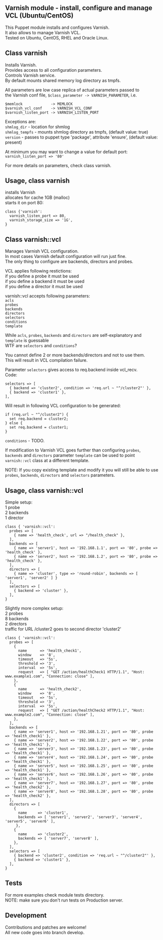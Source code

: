 ## Varnish module - install, configure and manage VCL (Ubuntu/CentOS)

   This Puppet module installs and configures Varnish.  
   It also allows to manage Varnish VCL.  
   Tested on Ubuntu, CentOS, RHEL and Oracle Linux.

## Class varnish

   Installs Varnish.  
   Provides access to all configuration parameters.  
   Controls Varnish service.  
   By default mounts shared memory log directory as tmpfs.  

   All parameters are low case replica of actual parameters passed to  
   the Varnish conf file, `$class_parameter -> VARNISH_PARAMETER`, i.e.  
   
    $memlock             -> MEMLOCK
    $varnish_vcl_conf    -> VARNISH_VCL_CONF
    $varnish_listen_port -> VARNISH_LISTEN_PORT

   Exceptions are:  
   `shmlog_dir`    - location for shmlog  
   `shmlog_tempfs` - mounts shmlog directory as tmpfs, (default value: true)  
   `version`       - passes to puppet type 'package', attribute 'ensure', (default value: present)  

   At minimum you may want to change a value for default port:  
   `varnish_listen_port => '80'`

For more details on parameters, check class varnish.

## Usage, class varnish

   installs Varnish  
   allocates for cache 1GB (malloc)  
   starts it on port 80:  

    class {'varnish':
      varnish_listen_port => 80,
      varnish_storage_size => '1G',
    }

## Class varnish::vcl

   Manages Varnish VCL configuration.  
   In most cases Varnish default configuration will run just fine.  
   The only thing to configure are backends, directors and probes.  

   VCL applies following restictions:  
   if you define a probe it must be used  
   if you define a backend it must be used  
   if you define a director it must be used  

   varnish::vcl accepts following parameters:  
   `acls`  
   `probes`  
   `backends`  
   `directors`  
   `selectors`  
   `conditions`  
   `template`  

   While `acls`, `probes`, `backends` and `directors` are self-explanatory and `template` is guessable  
   WTF are `selectors` and `conditions`?  

   You cannot define 2 or more backends/directors and not to use them.  
   This will result in VCL compilation failure.  

   Parameter `selectors` gives access to req.backend inside vcl_recv.  
   Code:  

    selectors => [
      { backend => 'cluster2', condition => 'req.url ~ "^/cluster2"' },
      { backend => 'cluster1' },
    ],

Will result in following VCL configuration to be generated:

    if (req.url ~ "^/cluster2") {
      set req.backend = cluster2;
    } else {
      set req.backend = cluster1;
    }

`conditions` - TODO.

If modification to Varnish VCL goes further than configuring `probes`, `backends` and `directors`
parameter `template` can be used to point `varnish::vcl` class at a different template.

NOTE: If you copy existing template and modify it you will still 
be able to use `probes`, `backends`, `directors` and `selectors` parameters.

## Usage, class varnish::vcl

   Simple setup:  
   1 probe  
   2 backends  
   1 director  

    class { 'varnish::vcl':
      probes => [
        { name => 'health_check', url => "/health_check" },
      ],
      backends => [
        { name => 'server1', host => '192.168.1.1', port => '80', probe => 'health_check' },
        { name => 'server2', host => '192.168.1.2', port => '80', probe => 'health_check' },
      ],
      directors => [
        { name => 'cluster', type => 'round-robin', backends => [ 'server1', 'server2' ] }
      ],
      selectors => [
        { backend => 'cluster' },
      ],
    }


   Slightly more complex setup:  
   2 probes  
   8 backends  
   2 directors  
   traffic for URL /cluster2 goes to second director 'cluster2'

    class { 'varnish::vcl':
      probes => [
        {
          name      => 'health_check1',
          window    => '8',
          timeout   => '5s',
          threshold => '3',
          interval  => '5s',
          request   => [ "GET /action/healthCheck1 HTTP/1.1", "Host: www.example1.com", "Connection: close" ],
        },
        {
          name      => 'health_check2',
          window    => '8',
          timeout   => '5s',
          threshold => '3',
          interval  => '5s',
          request   => [ "GET /action/healthCheck2 HTTP/1.1", "Host: www.example2.com", "Connection: close" ],
        },
      ],
      backends => [
        { name => 'server1', host => '192.168.1.21', port => '80', probe => 'health_check1' },
        { name => 'server2', host => '192.168.1.22', port => '80', probe => 'health_check1' },
        { name => 'server3', host => '192.168.1.23', port => '80', probe => 'health_check1' },
        { name => 'server4', host => '192.168.1.24', port => '80', probe => 'health_check1' },
        { name => 'server5', host => '192.168.1.25', port => '80', probe => 'health_check1' },
        { name => 'server6', host => '192.168.1.26', port => '80', probe => 'health_check1' },
        { name => 'server7', host => '192.168.1.27', port => '80', probe => 'health_check2' },
        { name => 'server8', host => '192.168.1.28', port => '80', probe => 'health_check2' },
      ],
      directors => [
        {
          name     => 'cluster1',
          backends => [ 'server1', 'server2', 'server3', 'server4', 'server5', 'server6' ],
         },
        {
          name     => 'cluster2',
          backends => [ 'server7', 'server8' ],
        },
      ],
      selectors => [
        { backend => 'cluster2', condition => 'req.url ~ "^/cluster2"' },
        { backend => 'cluster1' },
      ],
    }

## Tests
   For more examples check module tests directory.  
   NOTE: make sure you don't run tests on Production server.  

## Development
  Contributions and patches are welcome!  
  All new code goes into branch develop.  

